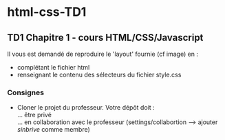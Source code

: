 # html-css-TD1
## TD1 Chapitre 1 - cours HTML/CSS/Javascript

Il vous est demandé de reproduire le 'layout' fournie (cf image) en :
* complétant le fichier html
* renseignant le contenu des sélecteurs du fichier style.css

### Consignes
* Cloner le projet du professeur. Votre dépôt doit :  
... être privé  
... en collaboration avec le professeur (settings/collabortion --> ajouter _sinbrive_ comme membre)
